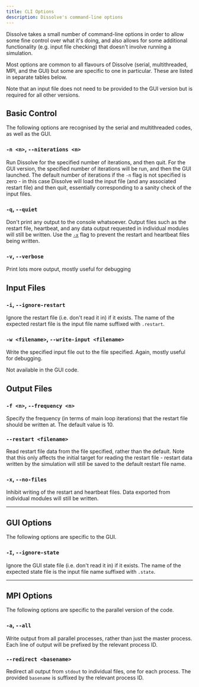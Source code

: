 ```yaml
---
title: CLI Options
description: Dissolve's command-line options
---
```


Dissolve takes a small number of command-line options in order to allow some fine control over what it's doing, and also allows for some additional functionality (e.g. input file checking) that doesn't involve running a simulation.

Most options are common to all flavours of Dissolve (serial, multithreaded, MPI, and the GUI) but some are specific to one in particular. These are listed in separate tables below.

Note that an input file does not need to be provided to the GUI version but is required for all other versions.

## Basic Control

The following options are recognised by the serial and multithreaded codes, as well as the GUI.

### `-n <n>`, `--niterations <n>`
Run Dissolve for the specified number of iterations, and then quit. For the GUI version, the specified number of iterations will be run, and then the GUI launched. The default number of iterations if the `-n` flag is not specified is zero - in this case Dissolve will load the input file (and any associated restart file) and then quit, essentially corresponding to a sanity check of the input files.

### `-q`, `--quiet`
Don't print any output to the console whatsoever. Output files such as the restart file, heartbeat, and any data output requested in individual modules will still be written. Use the [`-x`](#-x---no-files) flag to prevent the restart and heartbeat files being written.

### `-v`, `--verbose`
Print lots more output, mostly useful for debugging

## Input Files

### `-i`, `--ignore-restart`
Ignore the restart file (i.e. don't read it in) if it exists. The name of the expected restart file is the input file name suffixed with `.restart`.

### `-w <filename>`, `--write-input <filename>`
Write the specified input file out to the file specified. Again, mostly useful for debugging.

Not available in the GUI code.

## Output Files

### `-f <n>`, `--frequency <n>`
Specify the frequency (in terms of main loop iterations) that the restart file should be written at. The default value is 10.

### `--restart <filename>`
Read restart file data from the file specified, rather than the default. Note that this only affects the initial target for reading the restart file - restart data written by the simulation will still be saved to the default restart file name.

### `-x`, `--no-files`
Inhibit writing of the restart and heartbeat files. Data exported from individual modules will still be written.

* * *

## GUI Options

The following options are specific to the GUI.

### `-I`, `--ignore-state`
Ignore the GUI state file (i.e. don't read it in) if it exists. The name of the expected state file is the input file name suffixed with `.state`.

* * *

## MPI Options

The following options are specific to the parallel version of the code.

### `-a`, `--all`
Write output from all parallel processes, rather than just the master process. Each line of output will be prefixed by the relevant process ID.

### `--redirect <basename>`
Redirect all output from `stdout` to individual files, one for each process. The provided `basename` is suffixed by the relevant process ID.
